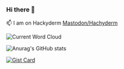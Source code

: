 ### Hi there 👋

📫 I am on Hackyderm <a rel="me" href="https://hachyderm.io/@talktech">Mastodon/Hachyderm</a>

<!--
**vwillcox/vwillcox** is a ✨ _special_ ✨ repository because its `README.md` (this file) appears on your GitHub profile.

Here are some ideas to get you started:

- 🔭 I’m currently working on ...
- 🌱 I’m currently learning ...
- 👯 I’m looking to collaborate on ...
- 🤔 I’m looking for help with ...
- 💬 Ask me about ...
- 📫 How to reach me: ...
- 😄 Pronouns: ...
- ⚡ Fun fact: ...
-->

![Current Word Cloud](https://talktech.info/wp-content/uploads/2023/04/talktech.png)

![Anurag's GitHub stats](https://github-readme-stats.vercel.app/api?username=vwillcox&show_icons=true&theme=dark)

[![Gist Card](https://github-readme-stats.vercel.app/api/gist?id=63a8f640991eab5095373eb535777c49)](https://gist.github.com/vwillcox/63a8f640991eab5095373eb535777c49)
